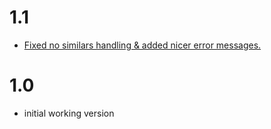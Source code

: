 # 1.1
* [Fixed no similars handling & added nicer error messages.](http://github.com/luckythirteen/wk-similar-kanji-userscript/commit/5defab3ee249377f50bed3a1eee6d6e1a8243434)

# 1.0

* initial working version
